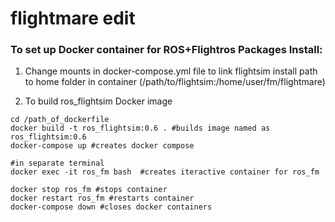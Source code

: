 # flightmare edit

### To set up Docker container for ROS+Flightros Packages Install:

1. Change mounts in docker-compose.yml file to link flightsim install path to home folder in container (/path/to/flightsim:/home/user/fm/flightmare)

2. To build ros_flightsim Docker image

```
cd /path_of_dockerfile
docker build -t ros_flightsim:0.6 . #builds image named as ros_flightsim:0.6
docker-compose up #creates docker compose

#in separate terminal
docker exec -it ros_fm bash  #creates iteractive container for ros_fm

docker stop ros_fm #stops container
docker restart ros_fm #restarts container
docker-compose down #closes docker containers
```
